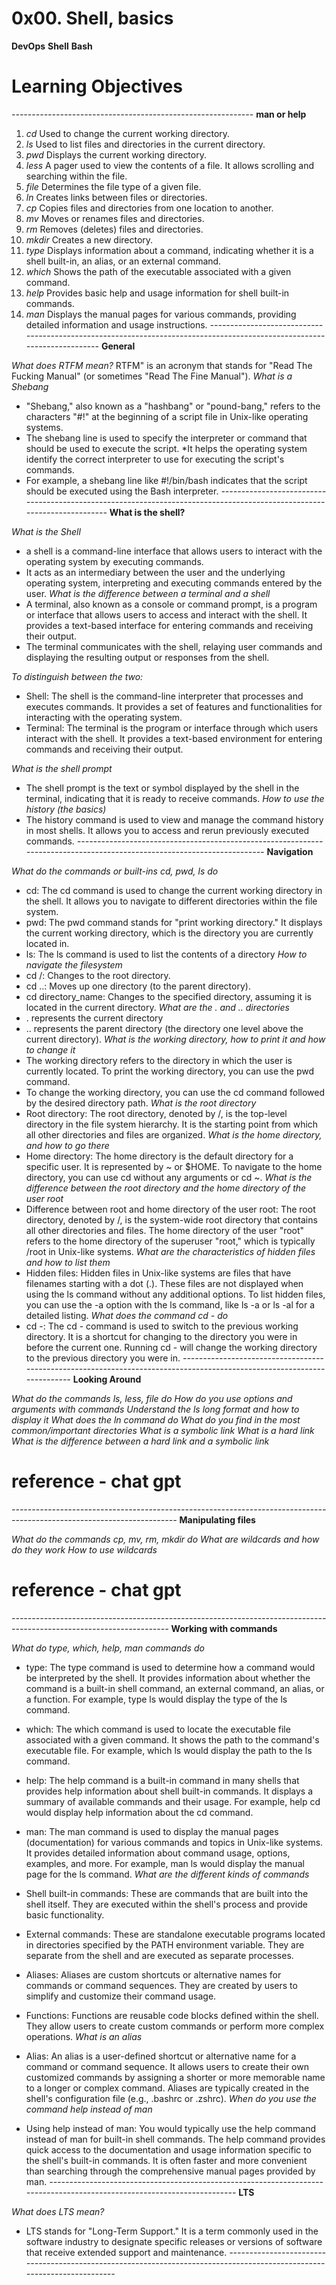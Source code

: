 # 0x00. Shell, basics

**DevOps** **Shell** **Bash** 

# Learning Objectives
*------------------------------------------------------------*
**man or help**

1. *cd* Used to change the current working directory.
2. *ls* Used to list files and directories in the current directory.
3. *pwd* Displays the current working directory.
4. *less* A pager used to view the contents of a file. It allows scrolling and searching within the file.
5. *file* Determines the file type of a given file.
6. *ln* Creates links between files or directories.
7. *cp* Copies files and directories from one location to another.
8. *mv* Moves or renames files and directories.
9. *rm* Removes (deletes) files and directories.
10. *mkdir* Creates a new directory.
11. *type* Displays information about a command, indicating whether it is a shell built-in, an alias, or an external command.
12. *which* Shows the path of the executable associated with a given command.
13. *help* Provides basic help and usage information for shell built-in commands.
14. *man* Displays the manual pages for various commands, providing detailed information and usage instructions.
*------------------------------------------------------------------------------------------------------------------------*
**General**

*What does RTFM mean?*
RTFM" is an acronym that stands for "Read The Fucking Manual" (or sometimes "Read The Fine Manual").
*What is a Shebang*
* "Shebang," also known as a "hashbang" or "pound-bang," refers to the characters "#!" at the beginning of a script file in Unix-like operating systems.
* The shebang line is used to specify the interpreter or command that should be used to execute the script. 
*It helps the operating system identify the correct interpreter to use for executing the script's commands.
* For example, a shebang line like #!/bin/bash indicates that the script should be executed using the Bash interpreter.
*------------------------------------------------------------------------------------------------------------------------*
**What is the shell?**

*What is the Shell*
* a shell is a command-line interface that allows users to interact with the operating system by executing commands. 
* It acts as an intermediary between the user and the underlying operating system, interpreting and executing commands entered by the user.
*What is the difference between a terminal and a shell*
* A terminal, also known as a console or command prompt, is a program or interface that allows users to access and interact with the shell. It provides a text-based interface for entering commands and receiving their output.
* The terminal communicates with the shell, relaying user commands and displaying the resulting output or responses from the shell.

*To distinguish between the two:*

* Shell: The shell is the command-line interpreter that processes and executes commands. It provides a set of features and functionalities for interacting with the operating system.
* Terminal: The terminal is the program or interface through which users interact with the shell. It provides a text-based environment for entering commands and receiving their output.

*What is the shell prompt*
* The shell prompt is the text or symbol displayed by the shell in the terminal, indicating that it is ready to receive commands.
*How to use the history (the basics)*
* The history command is used to view and manage the command history in most shells. It allows you to access and rerun previously executed commands. 
*------------------------------------------------------------------------------------------------------------------------*
**Navigation**

*What do the commands or built-ins cd, pwd, ls do*
* cd: The cd command is used to change the current working directory in the shell. It allows you to navigate to different directories within the file system.
* pwd: The pwd command stands for "print working directory." It displays the current working directory, which is the directory you are currently located in. 
* ls: The ls command is used to list the contents of a directory
*How to navigate the filesystem*
* cd /: Changes to the root directory.
* cd ..: Moves up one directory (to the parent directory).
* cd directory_name: Changes to the specified directory, assuming it is located in the current directory.
*What are the . and .. directories*
*  . represents the current directory 
* .. represents the parent directory (the directory one level above the current directory).
*What is the working directory, how to print it and how to change it*
* The working directory refers to the directory in which the user is currently located. To print the working directory, you can use the pwd command.
*  To change the working directory, you can use the cd command followed by the desired directory path.
*What is the root directory*
* Root directory: The root directory, denoted by /, is the top-level directory in the file system hierarchy. It is the starting point from which all other directories and files are organized.
*What is the home directory, and how to go there*
* Home directory: The home directory is the default directory for a specific user. It is represented by ~ or $HOME. To navigate to the home directory, you can use cd without any arguments or cd ~.
*What is the difference between the root directory and the home directory of the user root*
* Difference between root and home directory of the user root: The root directory, denoted by /, is the system-wide root directory that contains all other directories and files. The home directory of the user "root" refers to the home directory of the superuser "root," which is typically /root in Unix-like systems.
*What are the characteristics of hidden files and how to list them*
* Hidden files: Hidden files in Unix-like systems are files that have filenames starting with a dot (.). These files are not displayed when using the ls command without any additional options. To list hidden files, you can use the -a option with the ls command, like ls -a or ls -al for a detailed listing.
*What does the command cd - do*
* cd -: The cd - command is used to switch to the previous working directory. It is a shortcut for changing to the directory you were in before the current one. Running cd - will change the working directory to the previous directory you were in.
*------------------------------------------------------------------------------------------------------------------------*
**Looking Around**

*What do the commands ls, less, file do*
*How do you use options and arguments with commands*
*Understand the ls long format and how to display it*
*What does the ln command do*
*What do you find in the most common/important directories*
*What is a symbolic link*
*What is a hard link*
*What is the difference between a hard link and a symbolic link*

 # reference - chat gpt
*-----------------------------------------------------------------------------------------------------------------------*
**Manipulating files**

*What do the commands cp, mv, rm, mkdir do*
*What are wildcards and how do they work*
*How to use wildcards*


# reference - chat gpt
*---------------------------------------------------------------------------------------------------------------------*
**Working with commands**

*What do type, which, help, man commands do*
* type: The type command is used to determine how a command would be interpreted by the shell. It provides information about whether the command is a built-in shell command, an external command, an alias, or a function. For example, type ls would display the type of the ls command.

* which: The which command is used to locate the executable file associated with a given command. It shows the path to the command's executable file. For example, which ls would display the path to the ls command.

* help: The help command is a built-in command in many shells that provides help information about shell built-in commands. It displays a summary of available commands and their usage. For example, help cd would display help information about the cd command.

* man: The man command is used to display the manual pages (documentation) for various commands and topics in Unix-like systems. It provides detailed information about command usage, options, examples, and more. For example, man ls would display the manual page for the ls command.
*What are the different kinds of commands*
* Shell built-in commands: These are commands that are built into the shell itself. They are executed within the shell's process and provide basic functionality.
* External commands: These are standalone executable programs located in directories specified by the PATH environment variable. They are separate from the shell and are executed as separate processes.
* Aliases: Aliases are custom shortcuts or alternative names for commands or command sequences. They are created by users to simplify and customize their command usage.
* Functions: Functions are reusable code blocks defined within the shell. They allow users to create custom commands or perform more complex operations.
*What is an alias*
* Alias: An alias is a user-defined shortcut or alternative name for a command or command sequence. It allows users to create their own customized commands by assigning a shorter or more memorable name to a longer or complex command. Aliases are typically created in the shell's configuration file (e.g., .bashrc or .zshrc).
*When do you use the command help instead of man*
* Using help instead of man: You would typically use the help command instead of man for built-in shell commands. The help command provides quick access to the documentation and usage information specific to the shell's built-in commands. It is often faster and more convenient than searching through the comprehensive manual pages provided by man.
*------------------------------------------------------------------------------------------------------------------------*
**LTS**

*What does LTS mean?*
* LTS stands for "Long-Term Support." It is a term commonly used in the software industry to designate specific releases or versions of software that receive extended support and maintenance.
*------------------------------------------------------------------------------------------------------------------------*








